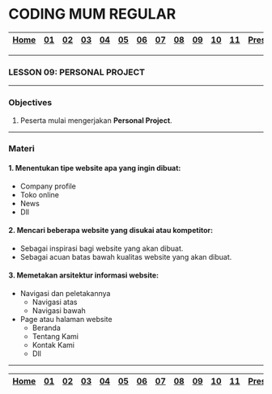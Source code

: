 # CODING MUM REGULAR

| [Home][0] | [01][1] | [02][2] | [03][3] | [04][4] | [05][5] | [06][6] | [07][7] | [08][8] | [09][9] | [10][10] | [11][11] | [Presentation][12] |
|:---------:|:-------:|:-------:|:-------:|:-------:|:-------:|:-------:|:-------:|:-------:|:-------:|:--------:|:--------:|:------------------:|

---

### LESSON 09: PERSONAL PROJECT

---

### Objectives
1. Peserta mulai mengerjakan **Personal Project**.

---

### Materi

#### 1. Menentukan tipe website apa yang ingin dibuat:
* Company profile
* Toko online
* News
* Dll

#### 2. Mencari beberapa website yang disukai atau kompetitor:
* Sebagai inspirasi bagi website yang akan dibuat.
* Sebagai acuan batas bawah kualitas website yang akan dibuat.

#### 3. Memetakan arsitektur informasi website:
* Navigasi dan peletakannya
    * Navigasi atas
    * Navigasi bawah
* Page atau halaman website
    * Beranda
    * Tentang Kami
    * Kontak Kami
    * Dll

---

| [Home][0] | [01][1] | [02][2] | [03][3] | [04][4] | [05][5] | [06][6] | [07][7] | [08][8] | [09][9] | [10][10] | [11][11] | [Presentation][12] |
|:---------:|:-------:|:-------:|:-------:|:-------:|:-------:|:-------:|:-------:|:-------:|:-------:|:--------:|:--------:|:------------------:|

[0]: README.md "Home"
[1]: lesson-01.md "Web Technology"
[2]: lesson-02.md "HTML & CSS"
[3]: lesson-03.md "Typography"
[4]: lesson-04.md "Form & Embed"
[5]: lesson-05.md "Topography"
[6]: lesson-06.md "Topography Advanced"
[7]: lesson-07.md "Framework"
[8]: lesson-08.md "Framework Advanced"
[9]: lesson-09.md "Personal Project"
[10]: lesson-10.md "Personal Project Consultation"
[11]: lesson-11.md "Domain, Hosting dan Github Pages"
[12]: lesson-12.md "Presentation"

